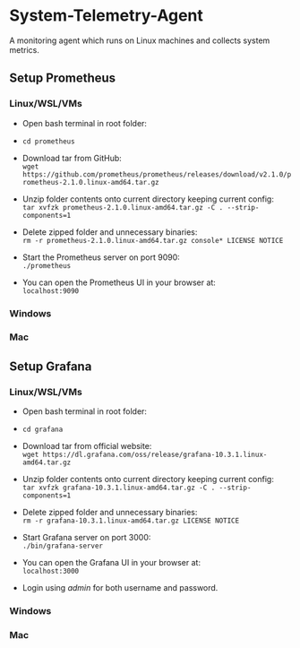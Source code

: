 # System-Telemetry-Agent
A monitoring agent which runs on Linux machines and collects system metrics.


## Setup Prometheus

### Linux/WSL/VMs

* Open bash terminal in root folder:

* `cd prometheus`

* Download tar from GitHub:  
    `wget https://github.com/prometheus/prometheus/releases/download/v2.1.0/prometheus-2.1.0.linux-amd64.tar.gz`

* Unzip folder contents onto current directory keeping current config: <br>
    `tar xvfzk prometheus-2.1.0.linux-amd64.tar.gz -C . --strip-components=1`

* Delete zipped folder and unnecessary binaries: <br>
    `rm -r prometheus-2.1.0.linux-amd64.tar.gz console* LICENSE NOTICE`

* Start the Prometheus server on port 9090: <br>
    `./prometheus`

* You can open the Prometheus UI in your browser at: <br>
    `localhost:9090`


### Windows


### Mac


## Setup Grafana

### Linux/WSL/VMs

* Open bash terminal in root folder:

* `cd grafana`

* Download tar from official website:  
    `wget https://dl.grafana.com/oss/release/grafana-10.3.1.linux-amd64.tar.gz`

* Unzip folder contents onto current directory keeping current config: <br>
    `tar xvfzk grafana-10.3.1.linux-amd64.tar.gz -C . --strip-components=1`

* Delete zipped folder and unnecessary binaries: <br>
    `rm -r grafana-10.3.1.linux-amd64.tar.gz LICENSE NOTICE`

* Start Grafana server on port 3000: <br>
    `./bin/grafana-server`

* You can open the Grafana UI in your browser at: <br>
    `localhost:3000`

* Login using _admin_ for both username and password.


### Windows


### Mac
